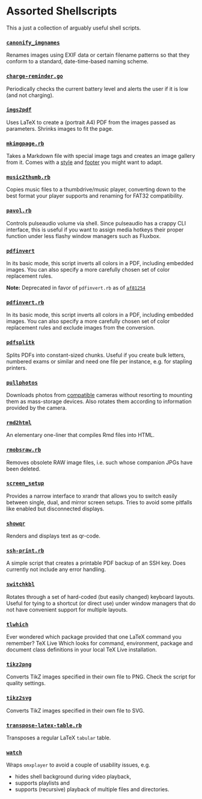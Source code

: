 Assorted Shellscripts
=======

This a just a collection of arguably useful shell scripts.

### [`canonify_imgnames`](https://github.com/reitzig/scripts/blob/master/canonify_imgnames)

Renames images using EXIF data or certain filename patterns so that they conform to a standard, 
date-time-based naming scheme.

### [`charge-reminder.go`](https://github.com/reitzig/scripts/blob/master/charge-reminder.go)

Periodically checks the current battery level and alerts the user if it is low (and not charging).

### [`imgs2pdf`](https://github.com/reitzig/scripts/blob/master/imgs2pdf)

Uses LaTeX to create a (portrait A4) PDF from the images passed as parameters.
Shrinks images to fit the page.

### [`mkimgpage.rb`](https://github.com/reitzig/scripts/blob/master/mkimgpage.rb)

Takes a Markdown file with special image tags and creates an image gallery from it.
Comes with a [style](https://github.com/reitzig/scripts/blob/master/mkimgpage.css) and [footer](https://github.com/reitzig/scripts/blob/master/mkimgpage_footer.html) you might want to adapt.

### [`music2thumb.rb`](https://github.com/reitzig/scripts/blob/master/music2thumb.rb)

Copies music files to a thumbdrive/music player, converting down to
the best format your player supports and renaming for FAT32 compatibility.

### [`pavol.rb`](https://github.com/reitzig/scripts/blob/master/pavol.rb)

Controls pulseaudio volume via shell. Since pulseaudio has a crappy CLI interface, this is useful
if you want to assign media hotkeys their proper function under less flashy window managers such as Fluxbox.

### [`pdfinvert`](https://github.com/reitzig/scripts/blob/master/pdfinvert)

In its basic mode, this script inverts all colors in a PDF, including embedded images.
You can also specify a more carefully chosen set of color replacement rules.

**Note:** Deprecated in favor of `pdfinvert.rb` as of [`af81254`](https://github.com/reitzig/scripts/commit/af81254a4d31690a5dd13355109d3934aa17bac7)

### [`pdfinvert.rb`](https://github.com/reitzig/scripts/blob/master/pdfinvert.rb)

In its basic mode, this script inverts all colors in a PDF, including embedded images.
You can also specify a more carefully chosen set of color replacement rules and exclude images from the conversion.

### [`pdfsplitk`](https://github.com/reitzig/scripts/blob/master/pdfsplitk)

Splits PDFs into constant-sized chunks. Useful if you create bulk letters, numbered exams or similar and need one
file per instance, e.g. for stapling printers.

### [`pullphotos`](https://github.com/reitzig/scripts/blob/master/pullphotos)

Downloads photos from [compatible](http://www.gphoto.org/doc/manual/FAQ.html#FAQ-camera-support) cameras without
resorting to mounting them as mass-storage devices. Also rotates them according to information provided by the camera.

### [`rmd2html`](https://github.com/reitzig/scripts/blob/master/rmd2html)

An elementary one-liner that compiles Rmd files into HTML.

### [`rmobsraw.rb`](https://github.com/reitzig/scripts/blob/master/rmobsraw.rb)

Removes obsolete RAW image files, i.e. such whose companion JPGs have been deleted.

### [`screen_setup`](https://github.com/reitzig/scripts/blob/master/screen_setup)

Provides a narrow interface to xrandr that allows you to switch easily between single, dual, and mirror screen setups. Tries to avoid some pitfalls like enabled but disconnected displays.

### [`showqr`](https://github.com/reitzig/scripts/blob/master/showqr)

Renders and displays text as qr-code.

### [`ssh-print.rb`](https://github.com/reitzig/scripts/blob/master/ssh-print.rb)

A simple script that creates a printable PDF backup of an SSH key.
Does currently not include any error handling.

### [`switchkbl`](https://github.com/reitzig/scripts/blob/master/switchkbl)

Rotates through a set of hard-coded  (but easily changed) keyboard layouts. Useful for tying to a shortcut (or direct use)
under window managers that do not have convenient support for multiple layouts.

### [`tlwhich`](https://github.com/reitzig/scripts/blob/master/tlwhich)

Ever wondered which package provided that one LaTeX command you remember?
TeX Live Which looks for command, environment, package and document class definitions 
in your local TeX Live installation.

### [`tikz2png`](https://github.com/reitzig/scripts/blob/master/tikz2png)

Converts TikZ images specified in their own file to PNG. Check the script for quality settings.

### [`tikz2svg`](https://github.com/reitzig/scripts/blob/master/tikz2svg)

Converts TikZ images specified in their own file to SVG.

### [`transpose-latex-table.rb`](https://github.com/reitzig/scripts/blob/master/transpose-latex-table.rb)

Transposes a regular LaTeX `tabular` table.

### [`watch`](https://github.com/reitzig/scripts/blob/master/watch)

Wraps `omxplayer` to avoid a couple of usability issues, e.g.

 * hides shell background during video playback,
 * supports playlists and
 * supports (recursive) playback of multiple files and directories.
